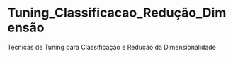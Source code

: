 # Tuning_Classificacao_Redução_Dimensão
Técnicas de Tuning para Classificação e Redução da Dimensionalidade
